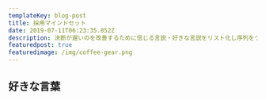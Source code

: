 ```yaml
---
templateKey: blog-post
title: 採用マインドセット
date: 2019-07-11T06:23:35.852Z
description: 決断が遅いのを改善するために信じる言説・好きな言説をリスト化し序列をつける
featuredpost: true
featuredimage: /img/coffee-gear.png
---
```

## 好きな言葉
